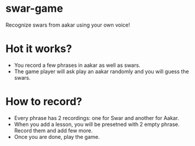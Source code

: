 # swar-game
Recognize swars from aakar using your own voice!

# Hot it works?
- You record a few phrases in aakar as well as swars.
- The game player will ask play an aakar randomly and you will guess the swars.

# How to record?
- Every phrase has 2 recordings: one for Swar and another for Aakar.
- When you add a lesson, you will be presetned with 2 empty phrase. Record them and add few more. 
- Once you are done, play the game.


